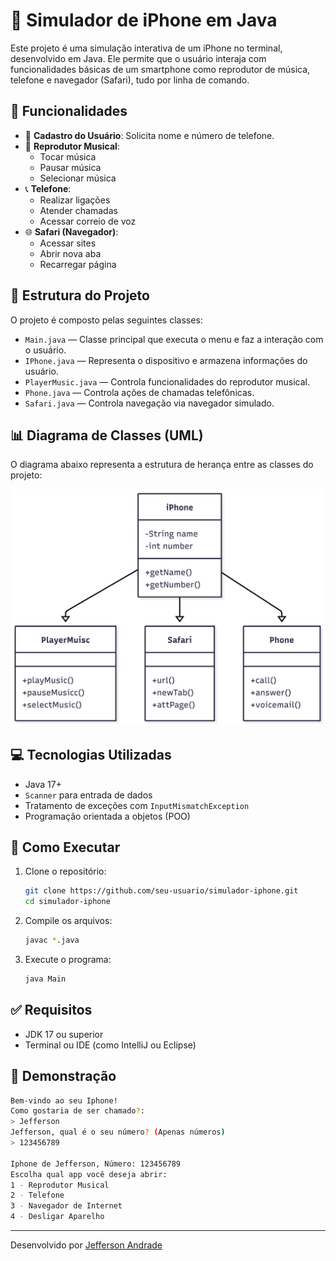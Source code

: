 
# 📱 Simulador de iPhone em Java

Este projeto é uma simulação interativa de um iPhone no terminal, desenvolvido em Java. Ele permite que o usuário interaja com funcionalidades básicas de um smartphone como reprodutor de música, telefone e navegador (Safari), tudo por linha de comando.

## 🚀 Funcionalidades

- 👤 **Cadastro do Usuário**: Solicita nome e número de telefone.
- 🎵 **Reprodutor Musical**:
  - Tocar música
  - Pausar música
  - Selecionar música
- 📞 **Telefone**:
  - Realizar ligações
  - Atender chamadas
  - Acessar correio de voz
- 🌐 **Safari (Navegador)**:
  - Acessar sites
  - Abrir nova aba
  - Recarregar página

## 📂 Estrutura do Projeto

O projeto é composto pelas seguintes classes:

- `Main.java` — Classe principal que executa o menu e faz a interação com o usuário.
- `IPhone.java` — Representa o dispositivo e armazena informações do usuário.
- `PlayerMusic.java` — Controla funcionalidades do reprodutor musical.
- `Phone.java` — Controla ações de chamadas telefônicas.
- `Safari.java` — Controla navegação via navegador simulado.

## 📊 Diagrama de Classes (UML)

O diagrama abaixo representa a estrutura de herança entre as classes do projeto:

![Diagrama UML](docs/uml-diagram.png)

## 💻 Tecnologias Utilizadas

- Java 17+
- `Scanner` para entrada de dados
- Tratamento de exceções com `InputMismatchException`
- Programação orientada a objetos (POO)

## 🧪 Como Executar

1. Clone o repositório:

   ```bash
   git clone https://github.com/seu-usuario/simulador-iphone.git
   cd simulador-iphone
   ```

2. Compile os arquivos:

   ```bash
   javac *.java
   ```

3. Execute o programa:

   ```bash
   java Main
   ```

## ✅ Requisitos

- JDK 17 ou superior
- Terminal ou IDE (como IntelliJ ou Eclipse)

## 📸 Demonstração

```bash
Bem-vindo ao seu Iphone!
Como gostaria de ser chamado?:
> Jefferson
Jefferson, qual é o seu número? (Apenas números)
> 123456789

Iphone de Jefferson, Número: 123456789
Escolha qual app você deseja abrir:
1 - Reprodutor Musical
2 - Telefone
3 - Navegador de Internet
4 - Desligar Aparelho
```

---

Desenvolvido por [Jefferson Andrade](https://github.com/JeffersonTadeu)
